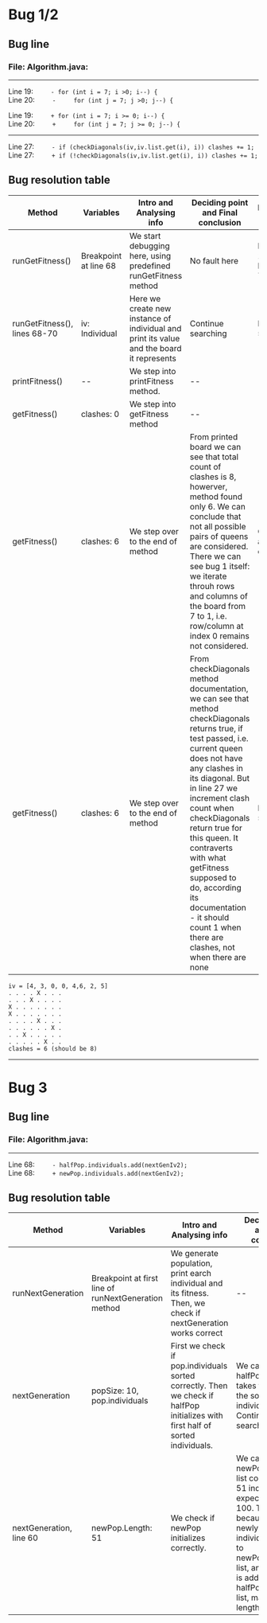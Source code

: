# Bug 1/2

## Bug line
### File: Algorithm.java:  
---
Line 19: &nbsp; &nbsp; &nbsp; &nbsp; `- for (int i = 7; i >0; i--) {`  
Line 20: &nbsp; &nbsp; &nbsp; &nbsp; `-     for (int j = 7; j >0; j--) {`  

Line 19: &nbsp; &nbsp; &nbsp; &nbsp; `+ for (int i = 7; i >= 0; i--) {`  
Line 20: &nbsp; &nbsp; &nbsp; &nbsp; `+     for (int j = 7; j >= 0; j--) {` 

---

Line 27:  &nbsp; &nbsp; &nbsp; &nbsp; `- if (checkDiagonals(iv,iv.list.get(i), i)) clashes += 1;`  
Line 27:  &nbsp; &nbsp; &nbsp; &nbsp; `+ if (!checkDiagonals(iv,iv.list.get(i), i)) clashes += 1;`



## Bug resolution table
| Method | Variables | Intro and Analysing info | Deciding point and Final conclusion | Heuristics used | 
|--|--|--|--|--|
| runGetFitness() | Breakpoint at line 68 | We start debugging here, using predefined runGetFitness method  | No fault here | Heuristic 1, Heuristic 7 |
| runGetFitness(), lines 68-70| iv: Individual | Here we create new instance of individual and print its value and the board it represents | Continue searching | Heuristic 5 |
| printFitness() | -- | We step into printFitness method. |--|--|
| getFitness() | clashes: 0 | We step into getFitness method |--|--|
| getFitness() | clashes: 6 | We step over to the end of method | From printed board we can see that total count of clashes is 8, howerver, method found only 6. We can conclude that not all possible pairs of queens are considered. There we can see bug 1 itself: we iterate throuh rows and columns of the board from 7 to 1, i.e. row/column at index 0 remains not considered. | Consider all edge cases |
| getFitness() | clashes: 6 | We step over to the end of method | From checkDiagonals method documentation, we can see that method checkDiagonals returns true, if test passed, i.e. current queen does not have any clashes in its diagonal. But in line 27 we increment clash count when checkDiagonals return true for this queen. It contraverts with what getFitness supposed to do, according its documentation - it should count 1 when there are clashes, not when there are none | Heuristic 5 |

```
iv = [4, 3, 0, 0, 4,6, 2, 5]  
. . . . X . . .  
. . . X . . . .  
X . . . . . . .  
X . . . . . . .  
. . . . X . . .  
. . . . . . X .  
. . X . . . . .  
. . . . . X . .  
clashes = 6 (should be 8)
```  


----

# Bug 3

## Bug line
### File: Algorithm.java:  
---

Line 68: &nbsp; &nbsp; &nbsp; &nbsp; `- halfPop.individuals.add(nextGenIv2);`  
Line 68: &nbsp; &nbsp; &nbsp; &nbsp; `+ newPop.individuals.add(nextGenIv2);` 



## Bug resolution table
| Method | Variables | Intro and Analysing info | Deciding point and Final conclusion | Heuristics used | 
|--|--|--|--|--|
| runNextGeneration | Breakpoint at first line of runNextGeneration method | We generate population, print earch individual and its fitness. Then, we check if nextGeneration works correct  |--| -- |
| nextGeneration | popSize: 10, pop.individuals | First we check if pop.individuals sorted correctly. Then we check if halfPop initializes with first half of sorted individuals. | We can see that halfPop correctly takes first half of the sorted individuals. Continue searching |--|
| nextGeneration, line 60| newPop.Length: 51 | We check if newPop initializes correctly. | We can see that newPop.individuals list contains only 51 individuals, expected value is 100. That is because half of the newly generated individuals added to newPop.individuals list, and other half is added to halfPop.individuals list, making its length equal to 99. |--|
